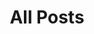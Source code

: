 ---
title: All Posts
description: Browse through all my writings here
featured_image: /assets/img/about-bg.jpeg
layout: all-posts.pug
page_type: page
---